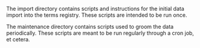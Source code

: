 The import directory contains scripts and instructions for the initial data import into the terms registry.  These scripts are intended to be run once.

The maintenance directory contains scripts used to groom the data periodically.  These scripts are meant to be run regularly through a cron job, et cetera.
